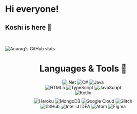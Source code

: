 # Hi everyone!
## Koshi is here 🐷

<br>

![Anurag's GitHub stats](https://github-readme-stats.vercel.app/api?username=kossshi&theme=dracula&show_icons=true)

<h1 align="center">
    Languages & Tools 💞
</h1>

<div id="languages" align="center" style="display: flex; flex-direction: column; align-items: center">
    <div id="languages-block">
        <img alt=".Net" src="https://img.shields.io/badge/.NET-5C2D91?style=for-the-badge&logo=.net&logoColor=white"/>
        <img alt="C#" src="https://img.shields.io/badge/c%23-%23239120.svg?style=for-the-badge&logo=c-sharp&logoColor=white"/>
        <img alt="Java" src="https://img.shields.io/badge/java-%23ED8B00.svg?style=for-the-badge&logo=java&logoColor=white"/>
    </div>
    <div id="languages-block">
        <img alt="HTML5" src="https://img.shields.io/badge/html5-%23E34F26.svg?style=for-the-badge&logo=html5&logoColor=white"/>
        <img alt="TypeScript" src="https://img.shields.io/badge/typescript-%23007ACC.svg?style=for-the-badge&logo=typescript&logoColor=white"/>
        <img alt="JavaScript" src="https://img.shields.io/badge/javascript-%23323330.svg?style=for-the-badge&logo=javascript&logoColor=%23F7DF1E"/>
    </div>
    <div id="languages-block">
        <img alt="Kotlin" src="https://img.shields.io/badge/kotlin-%230095D5.svg?style=for-the-badge&logo=kotlin&logoColor=white"/>
    </div>
</div>
<div id="tools" align="center" style="display: flex; flex-direction: column; align-items: center; margin-top: 10px">
    <div id="tools-block">
        <img alt="Heroku" src="https://img.shields.io/badge/heroku-%23430098.svg?style=for-the-badge&logo=heroku&logoColor=white"/>
        <img alt="MongoDB" src ="https://img.shields.io/badge/MongoDB-%234ea94b.svg?style=for-the-badge&logo=mongodb&logoColor=white" />
        <img alt="Google Cloud" src="https://img.shields.io/badge/GoogleCloud-%234285F4.svg?style=for-the-badge&logo=google-cloud&logoColor=white"/>
        <img alt="Glitch" src="https://img.shields.io/badge/glitch-%233333FF.svg?style=for-the-badge&logo=glitch&logoColor=white"/>
    </div>
    <div id="tools-block">
        <img alt="GitHub" src="https://img.shields.io/badge/github-%23121011.svg?style=for-the-badge&logo=github&logoColor=white"/>
        <img alt="IntelliJ IDEA" src="https://img.shields.io/badge/IntelliJIDEA-000000.svg?style=for-the-badge&logo=intellij-idea&logoColor=white"/>
        <img alt="Atom" src="https://img.shields.io/badge/Atom-%2366595C.svg?style=for-the-badge&logo=atom&logoColor=white"/>
        <img alt="Figma" src="https://img.shields.io/badge/figma-%23F24E1E.svg?style=for-the-badge&logo=figma&logoColor=white"/>
    </div>
</div>
















